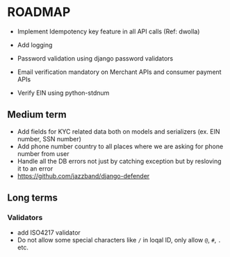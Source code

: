 # ROADMAP

- Implement Idempotency key feature in all API calls (Ref: dwolla)
- Add logging 




- Password validation using django password validators
- Email verification mandatory on Merchant APIs and consumer payment APIs
- Verify EIN using python-stdnum




## Medium term

- Add fields for KYC related data both on models and serializers (ex. EIN number, SSN number)
- Add phone number country to all places where we are asking for phone number from user
- Handle all the DB errors not just by catching exception but by resloving it to an error
- https://github.com/jazzband/django-defender

## Long terms

### Validators

- add ISO4217 validator
- Do not allow some special characters like `/` in loqal ID, only allow `@`, `#`, `.` etc.